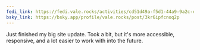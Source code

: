 ```yaml
---
fedi_link: https://fedi.vale.rocks/activities/cd51d49a-f5d1-44a9-9a2c-ee218732e503
bsky_link: https://bsky.app/profile/vale.rocks/post/3kr6ipfcnoq2p
---
```


Just finished my big site update. Took a bit, but it's more accessible, responsive, and a lot easier to work with into the future.
